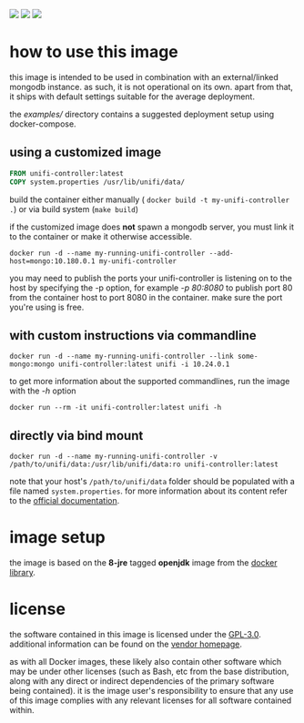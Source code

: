 
[microbadger]: https://microbadger.com/images/uip9av6y/unifi-controller
[docker library]: https://store.docker.com/images/openjdk
[GPL-3.0]: http://www.gnu.org/licenses/gpl-3.0.txt
[vendor homepage]: https://www.ubnt.com/download/unifi/default/default/unifi-5629-controller-debianubuntu-linux
[official documentation]: https://help.ubnt.com/hc/en-us/articles/205202580-UniFi-system-properties-File-Explanation

[![](https://images.microbadger.com/badges/image/uip9av6y/unifi-controller.svg)][microbadger]
[![](https://images.microbadger.com/badges/version/uip9av6y/unifi-controller.svg)][microbadger]
[![](https://images.microbadger.com/badges/commit/uip9av6y/unifi-controller.svg)][microbadger]

# how to use this image

this image is intended to be used in combination with an
external/linked mongodb instance. as such, it is not operational
on its own. apart from that, it ships with default settings
suitable for the average deployment.

the *examples/* directory contains a suggested deployment setup
using docker-compose.

## using a customized image

```dockerfile
FROM unifi-controller:latest
COPY system.properties /usr/lib/unifi/data/
```

build the container either manually ( `docker build -t my-unifi-controller .`) or via build system (`make build`)

if the customized image does **not** spawn a mongodb server,
you must link it to the container or make it otherwise accessible.

`docker run -d --name my-running-unifi-controller
  --add-host=mongo:10.180.0.1
  my-unifi-controller`

you may need to publish the ports your unifi-controller is
listening on to the host by specifying the -p option, for example
*-p 80:8080* to publish port 80 from the container host to port
8080 in the container. make sure the port you're using is free.

## with custom instructions via commandline

`docker run -d --name my-running-unifi-controller
  --link some-mongo:mongo
  unifi-controller:latest
  unifi -i 10.24.0.1`

to get more information about the supported commandlines,
run the image with the *-h* option

`docker run --rm -it unifi-controller:latest unifi -h`

## directly via bind mount

`docker run -d --name my-running-unifi-controller
  -v /path/to/unifi/data:/usr/lib/unifi/data:ro
  unifi-controller:latest`

note that your host's `/path/to/unifi/data` folder should be
populated with a file named `system.properties`. for more
information about its content refer to the
[official documentation][].

# image setup

the image is based on the **8-jre** tagged **openjdk** image from
the [docker library][].

# license

the software contained in this image is licensed under the
[GPL-3.0][]. additional information can be found on the
[vendor homepage][].

as with all Docker images, these likely also contain other
software which may be under other licenses (such as Bash, etc
from the base distribution, along with any direct or indirect
dependencies of the primary software being contained).
it is the image user's responsibility to ensure that any use of
this image complies with any relevant licenses for all software
contained within.